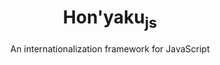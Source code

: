 <div align="center">
<h1>Hon'yaku<sub>js</sub></h1>
  An internationalization framework for JavaScript
</div>
